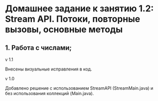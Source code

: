 # Домашнее задание к занятию 1.2: Stream API. Потоки, повторные вызовы, основные методы
## 1. Работа с числами;

v 1.1

Внесены визуальные исправления в код.

v 1.0 

Добавлено решение с использованием StreamAPI (StreamMain.java) и без использования коллекций (Main.java).